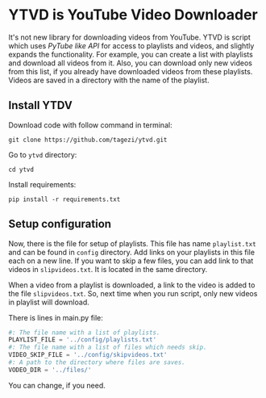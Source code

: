 # YTVD is YouTube Video Downloader

It's not new library for downloading videos from YouTube. YTVD is script which 
uses *PyTube like API* for access to playlists and videos, and slightly expands 
the functionality. For example, you can create a list with playlists and
download all videos from it. Also, you can download only new videos from this
list, if you already have downloaded videos from these playlists. Videos are 
saved in a directory with the name of the playlist. 

## Install YTDV

Download code with follow command in terminal:
```commandline
git clone https://github.com/tagezi/ytvd.git
```
Go to `ytvd` directory:
```commandline
cd ytvd
```
Install requirements:
```commandline
pip install -r requirements.txt
```

## Setup configuration

Now, there is the file for setup of playlists. This file has name `playlist.txt`
and can be found in `config` directory. Add links on your playlists in this file
each on a new line. If you want to skip a few files, you can add link to that
videos in `slipvideos.txt`. It is located in the same directory.

When a video from a playlist is downloaded, a link to the video is added to
the file `slipvideos.txt`. So, next time when you run script, only new videos 
in playlist will download.

There is lines in main.py file:
```python
#: The file name with a list of playlists.
PLAYLIST_FILE = '../config/playlists.txt'
#: The file name with a list of files which needs skip.
VIDEO_SKIP_FILE = '../config/skipvideos.txt'
#: A path to the directory where files are saves.
VODEO_DIR = '../files/'
```
You can change, if you need.



